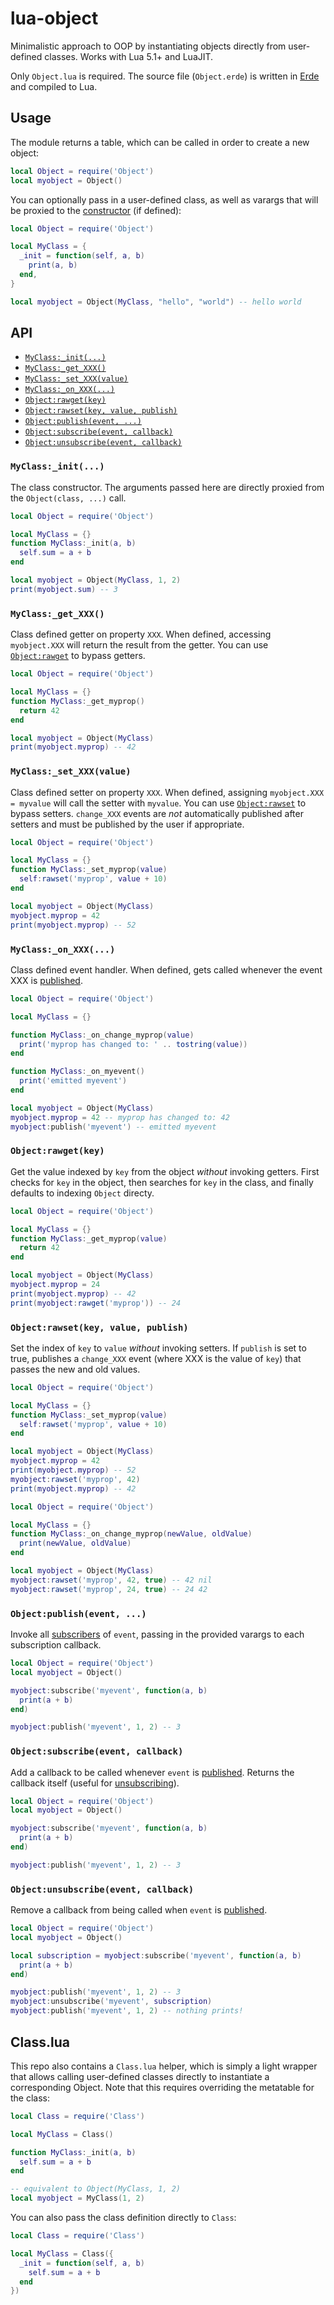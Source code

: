 # lua-object

Minimalistic approach to OOP by instantiating objects directly from user-defined
classes. Works with Lua 5.1+ and LuaJIT.

Only `Object.lua` is required. The source file (`Object.erde`) is written in
[Erde](https://erde-lang.github.io/) and compiled to Lua.

## Usage

The module returns a table, which can be called in order to create a new object:

```lua
local Object = require('Object')
local myobject = Object()
```

You can optionally pass in a user-defined class, as well as varargs that will be
proxied to the [constructor](#myclass_init) (if defined):

```lua
local Object = require('Object')

local MyClass = {
  _init = function(self, a, b)
    print(a, b)
  end,
}

local myobject = Object(MyClass, "hello", "world") -- hello world
```

## API

- [`MyClass:_init(...)`](#myclass_init)
- [`MyClass:_get_XXX()`](#myclass_get_xxx)
- [`MyClass:_set_XXX(value)`](#myclass_set_xxxvalue)
- [`MyClass:_on_XXX(...)`](#myclass_on_xxx)
- [`Object:rawget(key)`](#objectrawgetkey)
- [`Object:rawset(key, value, publish)`](#objectrawsetkey-value-publish)
- [`Object:publish(event, ...)`](#objectpublishevent-)
- [`Object:subscribe(event, callback)`](#objectsubscribeevent-callback)
- [`Object:unsubscribe(event, callback)`](#objectunsubscribeevent-callback)

### `MyClass:_init(...)`

The class constructor. The arguments passed here are directly proxied from the
`Object(class, ...)` call.

```lua
local Object = require('Object')

local MyClass = {}
function MyClass:_init(a, b)
  self.sum = a + b
end

local myobject = Object(MyClass, 1, 2)
print(myobject.sum) -- 3
```

### `MyClass:_get_XXX()`

Class defined getter on property `XXX`. When defined, accessing `myobject.XXX`
will return the result from the getter. You can use [`Object:rawget`](#objectrawgetkey) to bypass getters.

```lua
local Object = require('Object')

local MyClass = {}
function MyClass:_get_myprop()
  return 42
end

local myobject = Object(MyClass)
print(myobject.myprop) -- 42
```

### `MyClass:_set_XXX(value)`

Class defined setter on property `XXX`. When defined, assigning
`myobject.XXX = myvalue` will call the setter with `myvalue`. You can use
[`Object:rawset`](#objectrawsetkey-value) to bypass setters. `change_XXX` events
are _not_ automatically published after setters and must be published by the
user if appropriate.

```lua
local Object = require('Object')

local MyClass = {}
function MyClass:_set_myprop(value)
  self:rawset('myprop', value + 10)
end

local myobject = Object(MyClass)
myobject.myprop = 42
print(myobject.myprop) -- 52
```

### `MyClass:_on_XXX(...)`

Class defined event handler. When defined, gets called whenever the event XXX is
[published](#objectpublishevent-).

```lua
local Object = require('Object')

local MyClass = {}

function MyClass:_on_change_myprop(value)
  print('myprop has changed to: ' .. tostring(value))
end

function MyClass:_on_myevent()
  print('emitted myevent')
end

local myobject = Object(MyClass)
myobject.myprop = 42 -- myprop has changed to: 42
myobject:publish('myevent') -- emitted myevent
```

### `Object:rawget(key)`

Get the value indexed by `key` from the object _without_ invoking getters. First
checks for `key` in the object, then searches for `key` in the class, and
finally defaults to indexing `Object` directy.

```lua
local Object = require('Object')

local MyClass = {}
function MyClass:_get_myprop(value)
  return 42
end

local myobject = Object(MyClass)
myobject.myprop = 24
print(myobject.myprop) -- 42
print(myobject:rawget('myprop')) -- 24
```

### `Object:rawset(key, value, publish)`

Set the index of `key` to `value` _without_ invoking setters. If `publish` is
set to true, publishes a `change_XXX` event (where XXX is the value of `key`)
that passes the new and old values.

```lua
local Object = require('Object')

local MyClass = {}
function MyClass:_set_myprop(value)
  self:rawset('myprop', value + 10)
end

local myobject = Object(MyClass)
myobject.myprop = 42
print(myobject.myprop) -- 52
myobject:rawset('myprop', 42)
print(myobject.myprop) -- 42
```

```lua
local Object = require('Object')

local MyClass = {}
function MyClass:_on_change_myprop(newValue, oldValue)
  print(newValue, oldValue)
end

local myobject = Object(MyClass)
myobject:rawset('myprop', 42, true) -- 42 nil
myobject:rawset('myprop', 24, true) -- 24 42
```

### `Object:publish(event, ...)`

Invoke all [subscribers](#objectsubscribeevent-callback) of `event`, passing in
the provided varargs to each subscription callback.

```lua
local Object = require('Object')
local myobject = Object()

myobject:subscribe('myevent', function(a, b)
  print(a + b)
end)

myobject:publish('myevent', 1, 2) -- 3
```

### `Object:subscribe(event, callback)`

Add a callback to be called whenever `event` is [published](#objectpublishevent-).
Returns the callback itself (useful for [unsubscribing](#objectunsubscribeevent-callback)).

```lua
local Object = require('Object')
local myobject = Object()

myobject:subscribe('myevent', function(a, b)
  print(a + b)
end)

myobject:publish('myevent', 1, 2) -- 3
```

### `Object:unsubscribe(event, callback)`

Remove a callback from being called when `event` is [published](#objectpublishevent-).

```lua
local Object = require('Object')
local myobject = Object()

local subscription = myobject:subscribe('myevent', function(a, b)
  print(a + b)
end)

myobject:publish('myevent', 1, 2) -- 3
myobject:unsubscribe('myevent', subscription)
myobject:publish('myevent', 1, 2) -- nothing prints!
```

## Class.lua

This repo also contains a `Class.lua` helper, which is simply a light wrapper
that allows calling user-defined classes directly to instantiate a corresponding
Object. Note that this requires overriding the metatable for the class:

```lua
local Class = require('Class')

local MyClass = Class()

function MyClass:_init(a, b)
  self.sum = a + b
end

-- equivalent to Object(MyClass, 1, 2)
local myobject = MyClass(1, 2)
```

You can also pass the class definition directly to `Class`:

```lua
local Class = require('Class')

local MyClass = Class({
  _init = function(self, a, b)
    self.sum = a + b
  end
})
```
